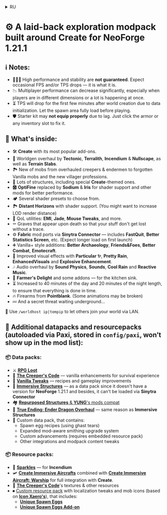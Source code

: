 <details>
<summary>RU</summary>

# ⚙ Непринуждённый **исследовательский** модпак, построенный вокруг **Create** для **NeoForge** 1.21.1

## ℹ️ Примечания:

- 🤷🏻‍♂️ Я **не гарантирую** высокую производительность или стабильность. Возможны случайные падения FPS и/или TPS, и, увы, с этим ничего не поделать.
- 📉 В сетевой игре производительность может значительно снижаться, особенно если игроки находятся в разных измерениях или происходят несколько игровых событий одновременно.
- ⏳ При создании нового мира TPS сильно проседает в первые минуты — происходит инициализация большого количества данных. Рекомендую подождать, пока загрузится стартовая область.
- 🛡 Стартовый набор в новом мире **может забыть** про броню из-за лагов. Решение: кликните по любому слоту брони или инвентаря для обновления.

## 📃 Что внутри:

- 🛠 **Create** с его самыми популярными дополнениями.
- 🧭 Обновлённая генерация мира от **Tectonic**, **Terralith**, **Incendium** и **Nullscape**, а также **Terrain Slabs**.
- 🏞 Новые мобы от пересмотренных криперов и эндерменов до забытых ванильных мобов и новых профессий крестьян.
- 🏰 Множество структур, в том числе в стилистике **Create**.
- 🅾 Замена **OptiFine** с **Sodium** и **Oculus** для поддержки шейдеров и другие моды для лучшей производительности.
- 🏕️ Несколько предустановок шейдеров на выбор.
- 🏞 **Distant Horizons** с поддержкой шейдеров. (Возможно, вам захочется увеличить дальность прорисовки)
- 🧳 Утилиты качества жизни: **EMI**, **Jade**, **Mouse Tweaks** и другие.
- ⚰ Могилы, появляющиеся при смерти, чтобы ваши вещи не потерялись бесследно.
- ⚙ Порты **Fabric**-модов через **Sinytra Connector** — **FastQuit**, **Better Statistics Screen** и другие. (При первом запуске возможна задержка из-за динамической сборки)
- ➕ Расширения в стиле Vanilla+: **Better Archaeology**, **Better Combat**, **Friends&Foes**, **Emotecraft**, **Amendments** и **Supplementaries**.
- 🎥 Улучшенные визуальные эффекты от **Particular ✨**, **Pretty Rain**, **EnhancedVisuals** и **Explosive Enhancement**.
- 🎶 Переработка звука с **Sound Physics**, **Sounds**, **Cool Rain** и **Reactive Music**.
- 🍳 **Farmer's Delight** и несколько дополнений — для кухонного раздолья.
- ⏳ Увеличенная до 40 продолжительность дня и до 20 — ночи, чтобы точно всё успеть.
- 🔥 Огнестрел из **Pointblank**. (Некоторые анимации могут быть сломаны)
- 💤 И тайная угроза, поджидающая под землёй...

📡 Используйте `/worldhost ip|tempip`, чтобы другие игроки могли подключиться к вашему миру по локальной сети.

## 📝 Дополнительные данные и ресурсы (загружаются автоматически через **Paxi**, расположены в `config/paxi`, не отображаются в списке модов):

### 📦 Наборы данных:

- ⚔ [**RPG Loot**](https://modrinth.com/datapack/rpg-loot)
- 🌲 [**The Creeper's Code**](https://modrinth.com/datapack/the-creepers-code) — ванильные улучшения для опыта выживания
- 🌳 [**Vanilla Tweaks**](https://vanillatweaks.net) — рецепты и геймплейные улучшения
- 🎈 [**Immersive Structures**](https://modrinth.com/datapack/immersive-structures) — в качестве набора данных, поскольку у него нет версии для **NeoForge** 1.21.1, и, кроме того, он не может быть загружен через **Sinytra Connector**
- 🏘 [Совместимости **Repurposed Structures** и модов **YUNG**'а](https://modrinth.com/datapacks?q=Repurposed+Structures+Better&v=1.20.1)
- 🐉 [**True Ending: Ender Dragon Overhaul**](https://modrinth.com/datapack/true-ending) — по той же причине, что и **Immersive Structures**
- 🔁 Пользовательский набор данных, содержащий:
  - Рецепты яиц призыва (используя слёзы гаста)
  - Расширенную систему кузнечных улучшений с поддержкой модов
  - Пользовательские достижения (требуется встроенный набор ресурсов)
  - Прочие интеграции и правки содержимого модпака

### 📦 Наборы ресурсов:

- 🌟 [**Sparkles**](https://modrinth.com/resourcepack/sparkles) — для **Incendium**
- 🛩 [**Create Immersive Aircrafts**](https://www.curseforge.com/minecraft/texture-packs/create-immersive-aircrafts-resource-pack), объединённый с [**Create Immersive Aircraft: Warship**](https://www.curseforge.com/minecraft/texture-packs/create-immersive-aircraft-warship) для полной интеграции с **Create**.
- 🌲 Текстуры и другие ресурсы для [**The Creeper's Code**](https://modrinth.com/datapack/the-creepers-code)
- ⏹ [Пользовательский набор ресурсов](https://github.com/mpustovoi/Translations-For-Mods) с правками локализации и иконками мобов (основанными на [**Icon Xaero's**](https://modrinth.com/resourcepack/icon-xaeros)), включающий:
  - [**Unique Spawn Eggs**](https://www.planetminecraft.com/texture-pack/1-13-1-16-unique-spawn-eggs)
  - [**Unique Spawn Eggs Add-on**](https://modrinth.com/resourcepack/unique-spawn-eggs-add-on)

</details>

# ⚙ A laid-back **exploration** modpack built around **Create** for **NeoForge** 1.21.1

## ℹ️ Notes:

- 🤷🏻‍♂️ High performance and stability are **not guaranteed**. Expect occasional FPS and/or TPS drops — it is what it is.
- 📉 Multiplayer performance can decrease significantly, especially when players are in different dimensions or a lot is happening at once.
- ⏳ TPS will drop for the first few minutes after world creation due to data initialization. Let the spawn area fully load before playing.
- 🛡 Starter kit may **not equip properly** due to lag. Just click the armor or any inventory slot to fix it.

## 📃 What's inside:

- 🛠 **Create** with its most popular add-ons.
- 🧭 Worldgen overhaul by **Tectonic**, **Terralith**, **Incendium** & **Nullscape**, as well as **Terrain Slabs**.
- 🏞 New of mobs from overhauled creepers & endermen to forgotten Vanilla mobs and the new villager professions.
- 🏰 Lots of structures, including special **Create**-themed ones.
- 🅾 **OptiFine** replaced by **Sodium** & **Iris** for shader support and other mods for better performance.
- 🏕️ Several shader presets to choose from.
- 🏞 **Distant Horizons** with shader support. (You might want to increase LOD render distance)
- 🧳 QoL utilities: **EMI**, **Jade**, **Mouse Tweaks**, and more.
- ⚰ Graves that appear upon death so that your stuff don't get lost without a trace.
- ⚙ **Fabric** mod ports via **Sinytra Connector** — includes **FastQuit**, **Better Statistics Screen**, etc. (Expect longer load on first launch)
- ➕ Vanilla+ style additions: **Better Archaeology**, **Friends&Foes**, **Better Combat**, **Emotecraft**.
- 🎥 Improved visual effects with **Particular ✨**, **Pretty Rain**, **EnhancedVisuals** and **Explosive Enhancement**.
- 🎶 Audio overhaul by **Sound Physics**, **Sounds**, **Cool Rain** and **Reactive Music**.
- 🍳 **Farmer's Delight** and some addons — for the kitchen sink.
- ⏳ Increased to 40 minutes of the day and 20 minutes of the night length, to ensure that everything is done in time.
- 🔥 Firearms from **Pointblank**. (Some animations may be broken)
- 💤 And a secret threat waiting underground...

📡 Use `/worldhost ip|tempip` to let others join your world via LAN.

## 📝 Additional datapacks and resourcepacks (autoloaded via **Paxi**, stored in `config/paxi`, won’t show up in the mod list):

### 📦 Data packs:

- ⚔ [**RPG Loot**](https://modrinth.com/datapack/rpg-loot)
- 🌲 [**The Creeper's Code**](https://modrinth.com/datapack/the-creepers-code) — vanilla enhancements for survival experience
- 🌳 [**Vanilla Tweaks**](https://vanillatweaks.net) — recipes and gameplay improvements
- 🎈 [**Immersive Structures**](https://modrinth.com/datapack/immersive-structures) — as a data pack since it doesn't have a version for **NeoForge** 1.21.1 and besides, it can't be loaded via **Sinytra Connector**
- 🏘 [**Repurposed Structures** & **YUNG**'s mods compat](https://modrinth.com/datapacks?q=Repurposed+Structures+Better&v=1.20.1)
- 🐉 [**True Ending: Ender Dragon Overhaul**](https://modrinth.com/datapack/true-ending) — same reason as **Immersive Structures**
- 🔁 Сustom data pack, that contains:
  - Spawn egg recipes (using ghast tears)
  - Expanded mod-aware smithing upgrade system
  - Custom advancements (requires embedded resource pack)
  - Other integrations and modpack content tweaks

### 📦 Resource packs:

- 🌟 [**Sparkles**](https://modrinth.com/resourcepack/sparkles) — for **Incendium**
- 🛩 [**Create Immersive Aircrafts**](https://www.curseforge.com/minecraft/texture-packs/create-immersive-aircrafts-resource-pack) combined with [**Create Immersive Aircraft: Warship**](https://www.curseforge.com/minecraft/texture-packs/create-immersive-aircraft-warship) for full integration with **Create**.
- 🌲 [**The Creeper's Code**](https://modrinth.com/datapack/the-creepers-code)'s textures & other resources
- ⏹ [Custom resource pack](https://github.com/mpustovoi/Translations-For-Mods) with localization tweaks and mob icons (based on [**Icon Xaero's**](https://modrinth.com/resourcepack/icon-xaeros)), that includes:
  - [**Unique Spawn Eggs**](https://www.planetminecraft.com/texture-pack/1-13-1-16-unique-spawn-eggs)
  - [**Unique Spawn Eggs Add-on**](https://modrinth.com/resourcepack/unique-spawn-eggs-add-on)
